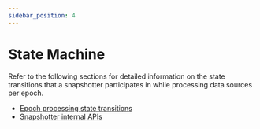 ```yaml
---
sidebar_position: 4
---
```


# State Machine

Refer to the following sections for detailed information on the state transitions that a snapshotter participates in while processing data sources per epoch.

* [Epoch processing state transitions](Protocol/Specifications/epoch.md#state-transitions)
* [Snapshotter internal APIs](/docs/Snapshotters/health-tracking.md)
  

